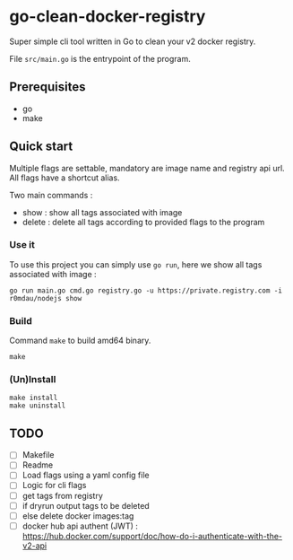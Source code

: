 go-clean-docker-registry
========================

Super simple cli tool written in Go to clean your v2 docker registry.

File `src/main.go` is the entrypoint of the program.

## Prerequisites
- go
- make

## Quick start

Multiple flags are settable, mandatory are image name and registry api url.
All flags have a shortcut alias.

Two main commands :
- show : show all tags associated with image
- delete : delete all tags according to provided flags to the program

### Use it

To use this project you can simply use `go run`, here we show all tags associated with image :

    go run main.go cmd.go registry.go -u https://private.registry.com -i r0mdau/nodejs show

### Build
Command `make` to build amd64 binary.
```
make
```

### (Un)Install

```
make install
make uninstall
```

## TODO
- [ ] Makefile
- [ ] Readme
- [ ] Load flags using a yaml config file
- [ ] Logic for cli flags
- [ ] get tags from registry
- [ ] if dryrun output tags to be deleted
- [ ] else delete docker images:tag
- [ ] docker hub api authent (JWT) : https://hub.docker.com/support/doc/how-do-i-authenticate-with-the-v2-api
